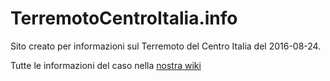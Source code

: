 # TerremotoCentroItalia.info

Sito creato per informazioni sul Terremoto del Centro Italia del 2016-08-24.

Tutte le informazioni del caso nella [nostra wiki](https://github.com/emergenzeHack/terremotocentro/wiki)
